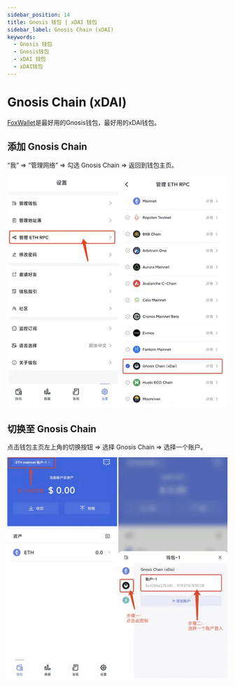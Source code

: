 ```yaml
---
sidebar_position: 14
title: Gnosis 钱包 | xDAI 钱包
sidebar_label: Gnosis Chain (xDAI)
keywords:
  - Gnosis 钱包
  - Gnosis钱包
  - xDAI 钱包
  - xDAI钱包
---
```


# Gnosis Chain (xDAI)

[FoxWallet](https://foxwallet.com)是最好用的Gnosis钱包，最好用的xDAI钱包。

## 添加 Gnosis Chain

“我” => “管理网络” => 勾选 Gnosis Chain => 返回到钱包主页。

![](../img/add-gnosis.webp)

## 切换至 Gnosis Chain

点击钱包主页左上角的切换按钮 => 选择 Gnosis Chain => 选择一个账户。

![](../img/switch-gnosis.webp)